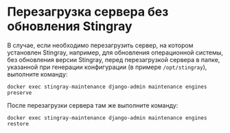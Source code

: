 # Перезагрузка сервера без обновления Stingray

  <p>В случае, если необходимо перезагрузить сервер, на котором установлен Stingray, например, для обновления операционной системы, без обновления версии Stingray, перед перезагрузкой сервера в папке, указанной при генерации конфигурации (в примере <code>/opt/stingray</code>), выполните команду:</p>
  <pre class="language-bush"><code class="language-bush">docker exec stingray-maintenance django-admin maintenance engines preserve</code></pre>
  <p>После перезагрузки сервера там же выполните команду:</p>
  <pre class="language-bush"><code class="language-bush">docker exec stingray-maintenance django-admin maintenance engines restore</code></pre>
</body>
</html>